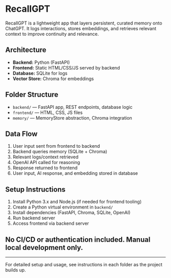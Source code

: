 # RecallGPT

RecallGPT is a lightweight app that layers persistent, curated memory onto ChatGPT. It logs interactions, stores embeddings, and retrieves relevant context to improve continuity and relevance.

## Architecture
- **Backend:** Python (FastAPI)
- **Frontend:** Static HTML/CSS/JS served by backend
- **Database:** SQLite for logs
- **Vector Store:** Chroma for embeddings

## Folder Structure
- `backend/` — FastAPI app, REST endpoints, database logic
- `frontend/` — HTML, CSS, JS files
- `memory/` — MemoryStore abstraction, Chroma integration

## Data Flow
1. User input sent from frontend to backend
2. Backend queries memory (SQLite + Chroma)
3. Relevant logs/context retrieved
4. OpenAI API called for reasoning
5. Response returned to frontend
6. User input, AI response, and embedding stored in database

## Setup Instructions
1. Install Python 3.x and Node.js (if needed for frontend tooling)
2. Create a Python virtual environment in `backend/`
3. Install dependencies (FastAPI, Chroma, SQLite, OpenAI)
4. Run backend server
5. Access frontend via backend server

## No CI/CD or authentication included. Manual local development only.

---
For detailed setup and usage, see instructions in each folder as the project builds up.